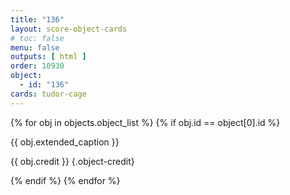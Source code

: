 ```yaml
---
title: "136"
layout: score-object-cards
# toc: false
menu: false
outputs: [ html ]
order: 10930
object:
  - id: "136"
cards: tudor-cage
---
```


{% for obj in objects.object_list %}
{% if obj.id == object[0].id %}

{{ obj.extended_caption }}

{{ obj.credit }} {.object-credit}

{% endif %}
{% endfor %}
